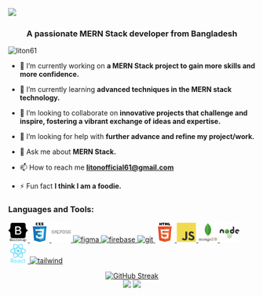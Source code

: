 <img src="https://i.postimg.cc/yYD8DLrN/banner.png">
<h3 align="center">A passionate MERN Stack developer from Bangladesh</h3>

<p align="left"> <img src="https://komarev.com/ghpvc/?username=liton61&label=Profile%20views&color=0e75b6&style=flat" alt="liton61" /> </p>

- 🔭 I’m currently working on **a MERN Stack project to gain more skills and more confidence.**

- 🌱 I’m currently learning **advanced techniques in the MERN stack technology.**

- 👯 I’m looking to collaborate on **innovative projects that challenge and inspire, fostering a vibrant exchange of ideas and expertise.**

- 🤝 I’m looking for help with **further advance and refine my project/work.**

- 💬 Ask me about **MERN Stack.**

- 📫 How to reach me **litonofficial61@gmail.com**

- ⚡ Fun fact **I think I am a foodie.**



<h3 align="left">Languages and Tools:</h3>
<p align="left"> <a href="https://getbootstrap.com" target="_blank" rel="noreferrer"> <img src="https://raw.githubusercontent.com/devicons/devicon/master/icons/bootstrap/bootstrap-plain-wordmark.svg" alt="bootstrap" width="40" height="40"/> </a> <a href="https://www.w3schools.com/css/" target="_blank" rel="noreferrer"> <img src="https://raw.githubusercontent.com/devicons/devicon/master/icons/css3/css3-original-wordmark.svg" alt="css3" width="40" height="40"/> </a> <a href="https://expressjs.com" target="_blank" rel="noreferrer"> <img src="https://raw.githubusercontent.com/devicons/devicon/master/icons/express/express-original-wordmark.svg" alt="express" width="40" height="40"/> </a> <a href="https://www.figma.com/" target="_blank" rel="noreferrer"> <img src="https://www.vectorlogo.zone/logos/figma/figma-icon.svg" alt="figma" width="40" height="40"/> </a> <a href="https://firebase.google.com/" target="_blank" rel="noreferrer"> <img src="https://www.vectorlogo.zone/logos/firebase/firebase-icon.svg" alt="firebase" width="40" height="40"/> </a> <a href="https://git-scm.com/" target="_blank" rel="noreferrer"> <img src="https://www.vectorlogo.zone/logos/git-scm/git-scm-icon.svg" alt="git" width="40" height="40"/> </a> <a href="https://www.w3.org/html/" target="_blank" rel="noreferrer"> <img src="https://raw.githubusercontent.com/devicons/devicon/master/icons/html5/html5-original-wordmark.svg" alt="html5" width="40" height="40"/> </a> <a href="https://developer.mozilla.org/en-US/docs/Web/JavaScript" target="_blank" rel="noreferrer"> <img src="https://raw.githubusercontent.com/devicons/devicon/master/icons/javascript/javascript-original.svg" alt="javascript" width="40" height="40"/> </a> <a href="https://www.mongodb.com/" target="_blank" rel="noreferrer"> <img src="https://raw.githubusercontent.com/devicons/devicon/master/icons/mongodb/mongodb-original-wordmark.svg" alt="mongodb" width="40" height="40"/> </a> <a href="https://nodejs.org" target="_blank" rel="noreferrer"> <img src="https://raw.githubusercontent.com/devicons/devicon/master/icons/nodejs/nodejs-original-wordmark.svg" alt="nodejs" width="40" height="40"/> </a> <a href="https://reactjs.org/" target="_blank" rel="noreferrer"> <img src="https://raw.githubusercontent.com/devicons/devicon/master/icons/react/react-original-wordmark.svg" alt="react" width="40" height="40"/> </a> <a href="https://tailwindcss.com/" target="_blank" rel="noreferrer"> <img src="https://www.vectorlogo.zone/logos/tailwindcss/tailwindcss-icon.svg" alt="tailwind" width="40" height="40"/> </a> </p>

<div align="center">
  <a href="https://git.io/streak-stats"><img src="https://github-readme-streak-stats.herokuapp.com?user=liton61&theme=radical" alt="GitHub Streak" width="805"/></a>
</div>
<div align="center">
  <img src="http://github-profile-summary-cards.vercel.app/api/cards/stats?username=liton61&theme=dracula" width="400"/>
  <img src="http://github-profile-summary-cards.vercel.app/api/cards/repos-per-language?username=liton61&theme=dracula&exclude={exclude}" width="400"/>
</div>


